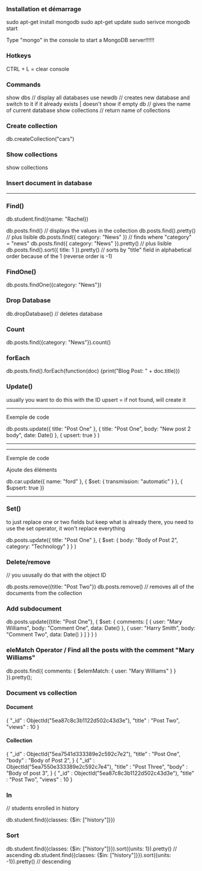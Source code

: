 ### Installation et démarrage

sudo apt-get install mongodb
sudo apt-get update
sudo serivce mongodb start

Type "mongo" in the console to start a MongoDB server!!!!!!

### Hotkeys

CTRL + L = clear console

### Commands

show dbs // display all databases
use newdb // creates new database and switch to it if it already exists | doesn't show if empty
db // gives the name of current database
show collections // return name of collections

### Create collection

db.createCollection("cars")

### Show collections

show collections

### Insert document in database

***

### Find()

db.student.find({name: "Rachel})

db.posts.find() // displays the values in the collection
db.posts.find().pretty() // plus lisible
db.posts.find({ category: "News" }) // finds where "category" = "news"
db.posts.find({ category: "News" }).pretty() // plus lisible
db.posts.find().sort({ title: 1 }).pretty() // sorts by "title" field in alphabetical order because of the 1 (reverse order is -1)

### FindOne()

db.posts.findOne({category: "News"})

### Drop Database

db.dropDatabase() // deletes database

### Count

db.posts.find({category: "News"}).count()

### forEach

db.posts.find().forEach(function(doc) {print("Blog Post: " + doc.title)})

### Update()

usually you want to do this with the ID
upsert = if not found, will create it

***

Exemple de code

db.posts.update({ title: "Post One" },
    {
        title: "Post One",
        body: "New post 2 body",
        date: Date()
    },
    {
        upsert: true
    }
)

***

***

Exemple de code

Ajoute des éléments

db.car.update({
    name: "ford"
},
{ $set:
    {
        transmission: "automatic"
    }
},
{ $upsert: true })

***

### Set()

to just replace one or two fields but keep what is already there, you need to use the set operator, it won't replace everything

db.posts.update({ title: "Post One" },
    {
        $set: {
            body: "Body of Post 2",
            category: "Technology"
        }
    }
)

### Delete/remove

// you ususally do that with the object ID

db.posts.remove({title: "Post Two"})
db.posts.remove() // removes all of the documents from the collection

### Add subdocument

db.posts.update({title: "Post One"},
    {
        $set: {
            comments: [
                {
                    user: "Mary Williams",
                    body: "Comment One",
                    data: Date()
                },
                {
                    user: "Harry Smith",
                    body: "Comment Two",
                    data: Date()
                }
            ]
        }
    }
)

### eleMatch Operator / Find all the posts with the comment "Mary Williams"

db.posts.find({
    comments: {
        $elemMatch: {
            user: "Mary Williams"
        }
    }
}).pretty();

### Document vs collection

#### Document

{
	"_id" : ObjectId("5ea87c8c3b1122d502c43d3e"),
	"title" : "Post Two",
	"views" : 10
}

#### Collection

{
	"_id" : ObjectId("5ea7541d333389e2c592c7e2"),
	"title" : "Post One",
	"body" : "Body of Post 2",
}
{
	"_id" : ObjectId("5ea7550e333389e2c592c7e4"),
	"title" : "Post Three",
	"body" : "Body of post 3",
}
{
	"_id" : ObjectId("5ea87c8c3b1122d502c43d3e"),
	"title" : "Post Two",
	"views" : 10
}

### In

// students enrolled in history

db.student.find({classes: {$in: ["history"]}})

### Sort

db.student.find({classes: {$in: ["history"]}}).sort({units: 1}).pretty() // ascending
db.student.find({classes: {$in: ["history"]}}).sort({units: -1}).pretty() // descending
